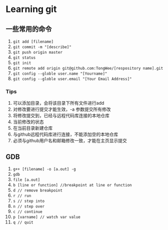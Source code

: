 # Learning git

## 一些常用的命令
1. `git add [filename]` 
2. `git commit -m "[describe]"`
3. `git push origin master`
4. `git status`
5. `git init`
6. `git remote add origin git@github.com:TongWee/[respository name].git`
7. `git config --globle user.name "[Yourname]"`
8. `git config --globle user.email "[Your Email Address]"`

###  Tips
1. 可以添加目录，会将该目录下所有文件进行add
2. 对修改要进行提交才能生效，-a 参数提交所有修改
3. 将修改提交到，已经与远程代码库连接的本地仓库
4. 当前修改的状态
5. 在当前目录新建仓库
6. 与github远程代码库进行连接，不能添加空的本地仓库
7. 必须与github用户名和邮箱修改一致，才能在主页显示提交

## GDB
1. `g++ [filename] -o [a.out] -g`
2. `gdb`
3. `file [a.out]`
4. `b [line or function] //breakpoint at line or function`
5. `d // remove breakpoint`
6. `r // run`
7. `s // step into`
8. `n // step over`
9. `c // continue`
10. `p [varname] // watch var value` 
11. `q // quit`
